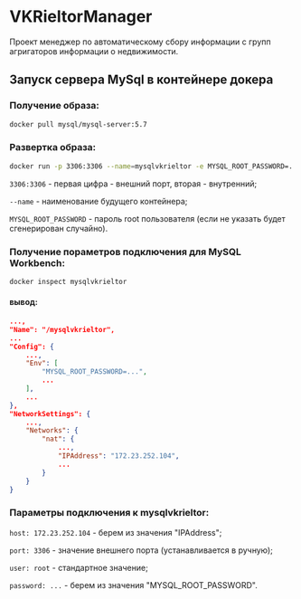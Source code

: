 # VKRieltorManager
 Проект менеджер по автоматическому сбору информации с групп агригаторов информации о недвижимости.

## Запуск сервера MySql в контейнере докера
 
### Получение образа:
```bash 
docker pull mysql/mysql-server:5.7 
```

### Развертка образа:
```bash
docker run -p 3306:3306 --name=mysqlvkrieltor -e MYSQL_ROOT_PASSWORD=... -d mysql:5.7
```

```3306:3306``` - первая цифра - внешний порт, вторая - внутренний;

```--name``` - наименование будущего контейнера;

```MYSQL_ROOT_PASSWORD``` - пароль root пользователя (если не указать будет сгенерирован случайно).
 

### Получение пораметров подключения для MySQL Workbench:
```bash
docker inspect mysqlvkrieltor
``` 

#### вывод:
```JSON
...,
"Name": "/mysqlvkrieltor",
...
"Config": {
	...,
	"Env": [
		"MYSQL_ROOT_PASSWORD=...",
		...
	],
	...
},
"NetworkSettings": {
	...,
	"Networks": {
		"nat": {
			...,
			"IPAddress": "172.23.252.104",
			...
		}
	}
}
```
 
### Параметры подключения к mysqlvkrieltor: 
```host: 172.23.252.104``` - берем из значения "IPAddress"; 

```port: 3306``` - значение внешнего порта (устанавливается в ручную); 

```user: root``` - стандартное значение; 

```password: ...``` - берем из значения "MYSQL_ROOT_PASSWORD".
